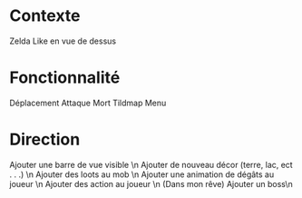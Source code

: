 # Contexte
Zelda Like en vue de dessus

# Fonctionnalité
Déplacement
Attaque
Mort
Tildmap
Menu

# Direction 
Ajouter une barre de vue visible \n
Ajouter de nouveau décor (terre, lac, ect . . .) \n
Ajouter des loots au mob \n
Ajouter une animation de dégâts au joueur \n
Ajouter des action au joueur \n
(Dans mon rêve) Ajouter un boss\n
